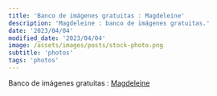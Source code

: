 ```yaml
---
title: 'Banco de imágenes gratuitas : Magdeleine'
description: 'Magdeleine : banco de imágenes gratuitas.'
date: '2023/04/04'
modified_date: '2023/04/04'
image: /assets/images/posts/stock-photo.png
subtitle: 'photos'
tags: 'photos'
---
```


Banco de imágenes gratuitas : [Magdeleine](https://magdeleine.co/)
